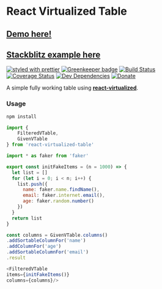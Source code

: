 # React Virtualized Table
[Demo here!](http://matteoterrinoni.it/react-virtualized-table-demo/ "Demo here!")
---
[Stackblitz example here](https://stackblitz.com/edit/react-virtualized-table "Stackblitz example here")
---
[![styled with prettier](https://img.shields.io/badge/styled_with-prettier-ff69b4.svg)](https://github.com/prettier/prettier)
[![Greenkeeper badge](https://badges.greenkeeper.io/matteoterrinoni/react-virtualized-table.svg)](https://greenkeeper.io/)
[![Build Status](https://travis-ci.org/matteoterrinoni/react-virtualized-table.svg?branch=master)](https://travis-ci.org/matteoterrinoni/react-virtualized-table)
[![Coverage Status](https://coveralls.io/repos/github/matteoterrinoni/react-virtualized-table/badge.svg?branch=master)](https://coveralls.io/github/matteoterrinoni/react-virtualized-table?branch=master)
[![Dev Dependencies](https://david-dm.org/matteoterrinoni/react-virtualized-table/dev-status.svg)](https://david-dm.org/alexjoverm/typescript-library-starter?type=dev)
[![Donate](https://img.shields.io/badge/donate-paypal-blue.svg)](https://www.paypal.me/matteoterrinoni)

A simple fully working table using **[react-virtualized](https://github.com/bvaughn/react-virtualized)**.

### Usage

```bash
npm install
```

```javascript
import {
	FilteredVTable,
	GivenVTable
} from 'react-virtualized-table'

import * as faker from 'faker'

export const initFakeItems = (n = 1000) => {
  let list = []
  for (let i = 0; i < n; i++) {
    list.push({
      name: faker.name.findName(),
      email: faker.internet.email(),
      age: faker.random.number()
    })
  }
  return list
}

const columns = GivenVTable.columns()
.addSortableColumnFor('name')
.addColumnFor('age')
.addSortableColumnFor('email')
.result

<FilteredVTable
items={initFakeItems()}
columns={columns}/>

```


